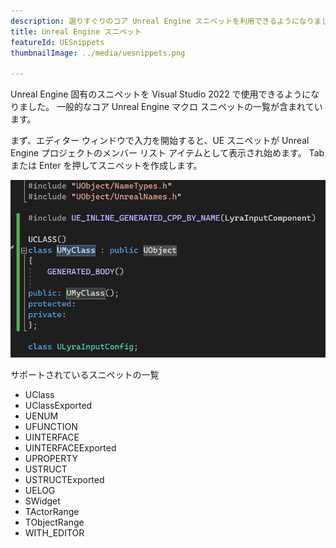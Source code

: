 ```yaml
---
description: 選りすぐりのコア Unreal Engine スニペットを利用できるようになりました
title: Unreal Engine スニペット
featureId: UESnippets
thumbnailImage: ../media/uesnippets.png

---
```


Unreal Engine 固有のスニペットを Visual Studio 2022 で使用できるようになりました。 一般的なコア Unreal Engine マクロ スニペットの一覧が含まれています。 

まず、エディター ウィンドウで入力を開始すると、UE スニペットが Unreal Engine プロジェクトのメンバー リスト アイテムとして表示され始めます。 Tab または Enter を押してスニペットを作成します。

![UE スニペット](../media/uesnippets.png "UE スニペットの例")

サポートされているスニペットの一覧
- UClass
- UClassExported
- UENUM
- UFUNCTION
- UINTERFACE
- UINTERFACEExported
- UPROPERTY
- USTRUCT
- USTRUCTExported
- UELOG
- SWidget
- TActorRange
- TObjectRange
- WITH_EDITOR
